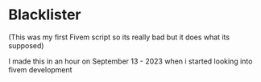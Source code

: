 # Blacklister

(This was my first Fivem script so its really bad but it does what its supposed)

I made this in an hour on September 13 - 2023 when i started looking into fivem development  
